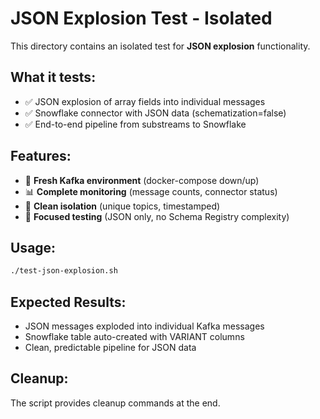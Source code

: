 # JSON Explosion Test - Isolated

This directory contains an isolated test for **JSON explosion** functionality.

## What it tests:
- ✅ JSON explosion of array fields into individual messages
- ✅ Snowflake connector with JSON data (schematization=false)
- ✅ End-to-end pipeline from substreams to Snowflake

## Features:
- 🔄 **Fresh Kafka environment** (docker-compose down/up)
- 📊 **Complete monitoring** (message counts, connector status)
- 🧹 **Clean isolation** (unique topics, timestamped)
- 🎯 **Focused testing** (JSON only, no Schema Registry complexity)

## Usage:
```bash
./test-json-explosion.sh
```

## Expected Results:
- JSON messages exploded into individual Kafka messages
- Snowflake table auto-created with VARIANT columns
- Clean, predictable pipeline for JSON data

## Cleanup:
The script provides cleanup commands at the end.